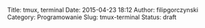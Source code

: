 Title: tmux, terminal
Date: 2015-04-23 18:12
Author: filipgorczynski
Category: Programowanie
Slug: tmux-terminal
Status: draft


